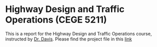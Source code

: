 # Highway Design and Traffic Operations (CEGE 5211)
This is a report for the Highway Design and Traffic Operations course, instructed by [Dr. Davis](https://cse.umn.edu/cege/davis-gary). Please find the project file in this [link](https://github.com/shambhavikhanal/Highway-Design-and-Traffic-Operations/blob/main/Project1Highway-revise%20(1).pdf)

